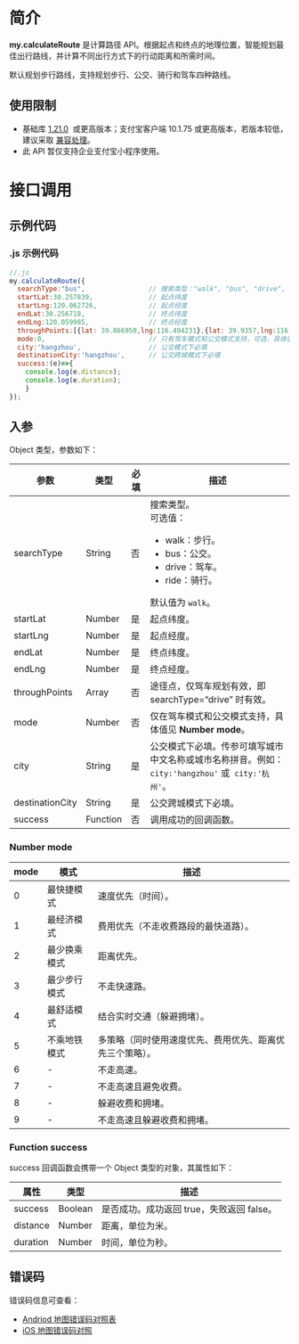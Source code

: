 # 简介

**my.calculateRoute** 是计算路径 API。根据起点和终点的地理位置，智能规划最佳出行路线，并计算不同出行方式下的行动距离和所需时间。

默认规划步行路线，支持规划步行、公交、骑行和驾车四种路线。

## 使用限制

- 基础库 [1.21.0](https://opendocs.alipay.com/mini/framework/lib)  或更高版本；支付宝客户端 10.1.75 或更高版本，若版本较低，建议采取 [兼容处理](https://opendocs.alipay.com/mini/framework/compatibility)。
- 此 API 暂仅支持企业支付宝小程序使用。

# 接口调用

## 示例代码

### .js 示例代码

```javascript
//.js
my.calculateRoute({
  searchType:"bus",                // 搜索类型："walk", "bus", "drive", "ride", 默认值为walk
  startLat:30.257839,              // 起点纬度
  startLng:120.062726,             // 起点经度
  endLat:30.256718,                // 终点纬度
  endLng:120.059985,               // 终点经度
  throughPoints:[{lat: 39.866958,lng:116.494231},{lat: 39.9357,lng:116.581092}],//途径点,仅驾车规划有效，searchType=“drive”
  mode:0,                          // 只有驾车模式和公交模式支持，可选，具体值见 mode 参数列表
  city:'hangzhou',                 // 公交模式下必填
  destinationCity:'hangzhou',      // 公交跨城模式下必填
  success:(e)=>{
    console.log(e.distance);
    console.log(e.duration);
    }
});
```

## 入参

Object 类型，参数如下：

| **参数** | **类型** | **必填** | **描述** |
| --- | --- | --- | --- |
| searchType | String | 否 | 搜索类型。<br />可选值：<ul><li>walk：步行。</li><li>bus：公交。</li><li>drive：驾车。</li><li>ride：骑行。</li></ul>默认值为 `walk`。 |
| startLat | Number | 是 | 起点纬度。 |
| startLng | Number | 是 | 起点经度。 |
| endLat | Number | 是 | 终点纬度。 |
| endLng | Number | 是 | 终点经度。 |
| throughPoints | Array | 否 | 途径点，仅驾车规划有效，即 searchType=“drive” 时有效。 |
| mode | Number | 否 | 仅在驾车模式和公交模式支持，具体值见 **Number mode**。 |
| city | String | 是 | 公交模式下必填。传参可填写城市中文名称或城市名称拼音。例如：`city:'hangzhou'` 或  `city:'杭州'`。 |
| destinationCity | String | 是 | 公交跨城模式下必填。 |
| success | Function | 否 | 调用成功的回调函数。 |

### Number mode
| **mode** | **模式** | **描述** |
| --- | --- | --- |
| 0 | 最快捷模式 | 速度优先（时间）。 |
| 1 | 最经济模式 | 费用优先（不走收费路段的最快道路）。 |
| 2 | 最少换乘模式 | 距离优先。 |
| 3 | 最少步行模式 | 不走快速路。 |
| 4 | 最舒适模式 | 结合实时交通（躲避拥堵）。 |
| 5 | 不乘地铁模式 | 多策略（同时使用速度优先、费用优先、距离优先三个策略）。 |
| 6 | - | 不走高速。 |
| 7 | - | 不走高速且避免收费。 |
| 8 | - | 躲避收费和拥堵。 |
| 9 | - | 不走高速且躲避收费和拥堵。 |

### Function success

success 回调函数会携带一个 Object 类型的对象，其属性如下：

| **属性** | **类型** | **描述** |
| --- | --- | --- |
| success | Boolean | 是否成功。成功返回 true，失败返回 false。 |
| distance | Number | 距离，单位为米。 |
| duration | Number | 时间，单位为秒。 |

## 错误码
错误码信息可查看：
- [Andriod 地图错误码对照表](https://lbs.amap.com/api/android-sdk/guide/map-tools/error-code)
- [iOS 地图错误码对照](https://lbs.amap.com/api/ios-sdk/guide/map-tool/errorcode/)

